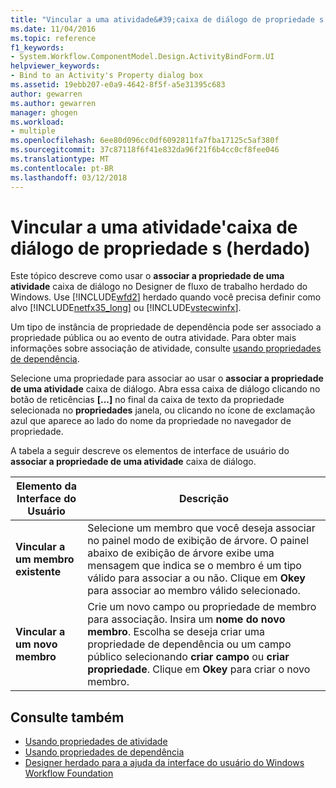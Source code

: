```yaml
---
title: "Vincular a uma atividade&#39;caixa de diálogo de propriedade s (herdado) | Microsoft Docs"
ms.date: 11/04/2016
ms.topic: reference
f1_keywords:
- System.Workflow.ComponentModel.Design.ActivityBindForm.UI
helpviewer_keywords:
- Bind to an Activity's Property dialog box
ms.assetid: 19ebb207-e0a9-4642-8f5f-a5e31395c683
author: gewarren
ms.author: gewarren
manager: ghogen
ms.workload:
- multiple
ms.openlocfilehash: 6ee80d096cc0df6092811fa7fba17125c5af380f
ms.sourcegitcommit: 37c87118f6f41e832da96f21f6b4cc0cf8fee046
ms.translationtype: MT
ms.contentlocale: pt-BR
ms.lasthandoff: 03/12/2018
---
```

# <a name="bind-to-an-activity39s-property-dialog-box-legacy"></a>Vincular a uma atividade&#39;caixa de diálogo de propriedade s (herdado)
Este tópico descreve como usar o **associar a propriedade de uma atividade** caixa de diálogo no Designer de fluxo de trabalho herdado do Windows. Use [!INCLUDE[wfd2](../workflow-designer/includes/wfd2_md.md)] herdado quando você precisa definir como alvo [!INCLUDE[netfx35_long](../workflow-designer/includes/netfx35_long_md.md)] ou [!INCLUDE[vstecwinfx](../workflow-designer/includes/vstecwinfx_md.md)].

 Um tipo de instância de propriedade de dependência pode ser associado a propriedade pública ou ao evento de outra atividade. Para obter mais informações sobre associação de atividade, consulte [usando propriedades de dependência](http://go.microsoft.com/fwlink?LinkID=65007).

 Selecione uma propriedade para associar ao usar o **associar a propriedade de uma atividade** caixa de diálogo. Abra essa caixa de diálogo clicando no botão de reticências **[...]**  no final da caixa de texto da propriedade selecionada no **propriedades** janela, ou clicando no ícone de exclamação azul que aparece ao lado do nome da propriedade no navegador de propriedade.

 A tabela a seguir descreve os elementos de interface de usuário do **associar a propriedade de uma atividade** caixa de diálogo.

|Elemento da Interface do Usuário|Descrição|
|----------------|-----------------|
|**Vincular a um membro existente**|Selecione um membro que você deseja associar no painel modo de exibição de árvore. O painel abaixo de exibição de árvore exibe uma mensagem que indica se o membro é um tipo válido para associar a ou não. Clique em **Okey** para associar ao membro válido selecionado.|
|**Vincular a um novo membro**|Crie um novo campo ou propriedade de membro para associação. Insira um **nome do novo membro**. Escolha se deseja criar uma propriedade de dependência ou um campo público selecionando **criar campo** ou **criar propriedade**. Clique em **Okey** para criar o novo membro.|

## <a name="see-also"></a>Consulte também

- [Usando propriedades de atividade](http://go.microsoft.com/fwlink?LinkID=65013)
- [Usando propriedades de dependência](http://go.microsoft.com/fwlink?LinkID=65007)
- [Designer herdado para a ajuda da interface do usuário do Windows Workflow Foundation](../workflow-designer/legacy-designer-for-windows-workflow-foundation-ui-help.md)